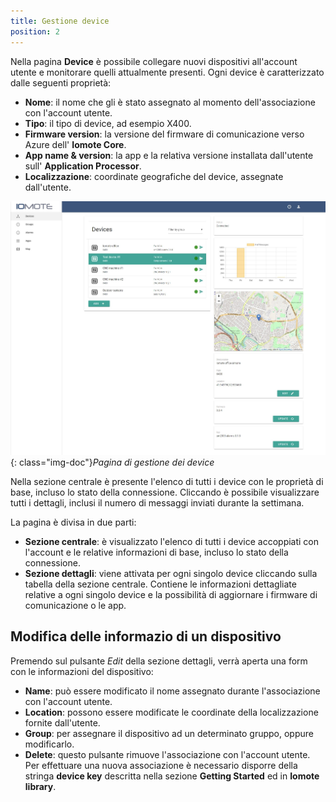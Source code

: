 ```yaml
---
title: Gestione device
position: 2
---
```


Nella pagina **Device** è possibile collegare nuovi dispositivi all'account utente e monitorare quelli attualmente presenti. Ogni device è caratterizzato dalle seguenti proprietà:

- **Nome**: il nome che gli è stato assegnato al momento dell'associazione con l'account utente.
- **Tipo**: il tipo di device, ad esempio X400.
- **Firmware version**: la versione del firmware di comunicazione verso Azure dell' **Iomote Core**.
- **App name & version**: la app e la relativa versione installata dall'utente sull' **Application Processor**.
- **Localizzazione**: coordinate geografiche del device, assegnate dall'utente.

![Devices](./images/devices.jpg){: class="img-doc"}*Pagina di gestione dei device*

Nella sezione centrale è presente l'elenco di tutti i device con le proprietà di base, incluso lo stato della connessione. Cliccando è possibile visualizzare tutti i dettagli, inclusi il numero di messaggi inviati durante la settimana.

La pagina è divisa in due parti:
- **Sezione centrale**: è visualizzato l'elenco di tutti i device accoppiati con l'account e le relative informazioni di base, incluso lo stato della connessione. 
- **Sezione dettagli**: viene attivata per ogni singolo device cliccando sulla tabella della sezione centrale. Contiene le informazioni dettagliate relative a ogni singolo device e la possibilità di aggiornare i firmware di comunicazione o le app. 


## Modifica delle informazio di un dispositivo
Premendo sul pulsante *Edit* della sezione dettagli, verrà aperta una form con le informazioni del dispositivo:
- **Name**: può essere modificato il nome assegnato durante l'associazione con l'account utente.
- **Location**: possono essere modificate le coordinate della localizzazione fornite dall'utente.
- **Group**: per assegnare il dispositivo ad un determinato gruppo, oppure modificarlo.
- **Delete**: questo pulsante rimuove l'associazione con l'account utente. Per effettuare una nuova associazione è necessario disporre della stringa **device key** descritta nella sezione **Getting Started** ed in **Iomote library**.
